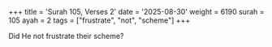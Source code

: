 +++
title = 'Surah 105, Verses 2'
date = '2025-08-30'
weight = 6190
surah = 105
ayah = 2
tags = ["frustrate", "not", "scheme"]
+++

Did He not frustrate their scheme?